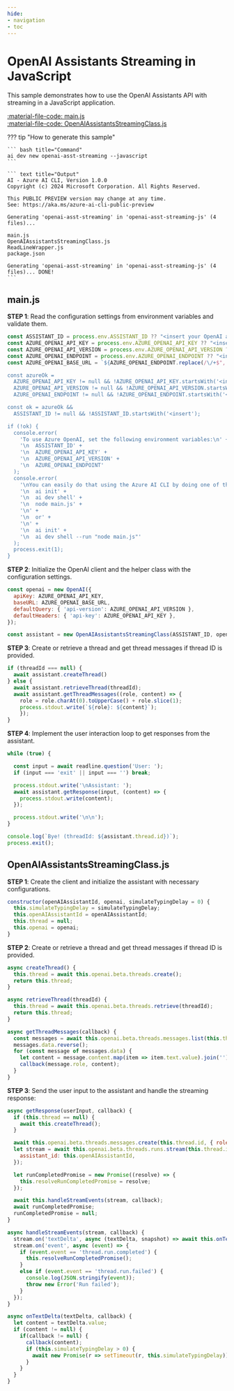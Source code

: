 ```yaml
---
hide:
- navigation
- toc
---
```

# OpenAI Assistants Streaming in JavaScript

This sample demonstrates how to use the OpenAI Assistants API with streaming in a JavaScript application.

[:material-file-code: main.js](https://raw.githubusercontent.com/robch/book-of-ai/main/docs/samples/openai-asst-streaming-js/main.js)  
[:material-file-code: OpenAIAssistantsStreamingClass.js](https://raw.githubusercontent.com/robch/book-of-ai/main/docs/samples/openai-asst-streaming-js/OpenAIAssistantsStreamingClass.js)  

??? tip "How to generate this sample"

    ``` bash title="Command"
    ai dev new openai-asst-streaming --javascript
    ```

    ``` text title="Output"
    AI - Azure AI CLI, Version 1.0.0
    Copyright (c) 2024 Microsoft Corporation. All Rights Reserved.

    This PUBLIC PREVIEW version may change at any time.
    See: https://aka.ms/azure-ai-cli-public-preview

    Generating 'openai-asst-streaming' in 'openai-asst-streaming-js' (4 files)...

    main.js
    OpenAIAssistantsStreamingClass.js
    ReadLineWrapper.js
    package.json

    Generating 'openai-asst-streaming' in 'openai-asst-streaming-js' (4 files)... DONE!
    ```


## main.js

**STEP 1**: Read the configuration settings from environment variables and validate them.

```javascript title="main.js"
const ASSISTANT_ID = process.env.ASSISTANT_ID ?? "<insert your OpenAI assistant ID here>";
const AZURE_OPENAI_API_KEY = process.env.AZURE_OPENAI_API_KEY ?? "<insert your Azure OpenAI API key here>";
const AZURE_OPENAI_API_VERSION = process.env.AZURE_OPENAI_API_VERSION ?? "<insert your Azure OpenAI API version here>";
const AZURE_OPENAI_ENDPOINT = process.env.AZURE_OPENAI_ENDPOINT ?? "<insert your Azure OpenAI endpoint here>";
const AZURE_OPENAI_BASE_URL = `${AZURE_OPENAI_ENDPOINT.replace(/\/+$", '')}/openai`;

const azureOk = 
  AZURE_OPENAI_API_KEY != null && !AZURE_OPENAI_API_KEY.startsWith('<insert') &&
  AZURE_OPENAI_API_VERSION != null && !AZURE_OPENAI_API_VERSION.startsWith('<insert') &&
  AZURE_OPENAI_ENDPOINT != null && !AZURE_OPENAI_ENDPOINT.startsWith('<insert');

const ok = azureOk &&
  ASSISTANT_ID != null && !ASSISTANT_ID.startsWith('<insert');

if (!ok) {
  console.error(
    'To use Azure OpenAI, set the following environment variables:\n' +
    '\n  ASSISTANT_ID' +
    '\n  AZURE_OPENAI_API_KEY' +
    '\n  AZURE_OPENAI_API_VERSION' +
    '\n  AZURE_OPENAI_ENDPOINT'
  );
  console.error(
    '\nYou can easily do that using the Azure AI CLI by doing one of the following:\n' +
    '\n  ai init' +
    '\n  ai dev shell' +
    '\n  node main.js' +
    '\n' +
    '\n  or' +
    '\n' +
    '\n  ai init' +
    '\n  ai dev shell --run "node main.js"'
  );
  process.exit(1);
}
```

**STEP 2**: Initialize the OpenAI client and the helper class with the configuration settings.

```javascript title="main.js"
const openai = new OpenAI({
  apiKey: AZURE_OPENAI_API_KEY,
  baseURL: AZURE_OPENAI_BASE_URL,
  defaultQuery: { 'api-version': AZURE_OPENAI_API_VERSION },
  defaultHeaders: { 'api-key': AZURE_OPENAI_API_KEY },
});

const assistant = new OpenAIAssistantsStreamingClass(ASSISTANT_ID, openai);
```

**STEP 3**: Create or retrieve a thread and get thread messages if thread ID is provided.

```javascript title="main.js"
if (threadId === null) {
  await assistant.createThread()
} else {
  await assistant.retrieveThread(threadId);
  await assistant.getThreadMessages((role, content) => {
    role = role.charAt(0).toUpperCase() + role.slice(1);
    process.stdout.write(`${role}: ${content}`);
    });
}
```

**STEP 4**: Implement the user interaction loop to get responses from the assistant.

```javascript title="main.js"
while (true) {

  const input = await readline.question('User: ');
  if (input === 'exit' || input === '') break;

  process.stdout.write('\nAssistant: ');
  await assistant.getResponse(input, (content) => {
    process.stdout.write(content);
  });

  process.stdout.write('\n\n');
}

console.log(`Bye! (threadId: ${assistant.thread.id})`);
process.exit();
```

## OpenAIAssistantsStreamingClass.js

**STEP 1**: Create the client and initialize the assistant with necessary configurations.

```javascript title="OpenAIAssistantsStreamingClass.js"
constructor(openAIAssistantId, openai, simulateTypingDelay = 0) {
  this.simulateTypingDelay = simulateTypingDelay;
  this.openAIAssistantId = openAIAssistantId;
  this.thread = null;
  this.openai = openai;
}
```

**STEP 2**: Create or retrieve a thread and get thread messages if thread ID is provided.

```javascript title="OpenAIAssistantsStreamingClass.js"
async createThread() {
  this.thread = await this.openai.beta.threads.create();
  return this.thread;
}

async retrieveThread(threadId) {
  this.thread = await this.openai.beta.threads.retrieve(threadId);
  return this.thread;
}

async getThreadMessages(callback) {
  const messages = await this.openai.beta.threads.messages.list(this.thread.id);
  messages.data.reverse();
  for (const message of messages.data) {
    let content = message.content.map(item => item.text.value).join('') + '\n\n';
    callback(message.role, content);
  }
}
```

**STEP 3**: Send the user input to the assistant and handle the streaming response:

```javascript title="OpenAIAssistantsStreamingClass.js"
async getResponse(userInput, callback) {
  if (this.thread == null) {
    await this.createThread();
  }

  await this.openai.beta.threads.messages.create(this.thread.id, { role: "user", content: userInput });
  let stream = await this.openai.beta.threads.runs.stream(this.thread.id, {
    assistant_id: this.openAIAssistantId,
  });

  let runCompletedPromise = new Promise((resolve) => {
    this.resolveRunCompletedPromise = resolve;
  });

  await this.handleStreamEvents(stream, callback);
  await runCompletedPromise;
  runCompletedPromise = null;
}

async handleStreamEvents(stream, callback) {
  stream.on('textDelta', async (textDelta, snapshot) => await this.onTextDelta(textDelta, callback));
  stream.on('event', async (event) => {
    if (event.event == 'thread.run.completed') {
      this.resolveRunCompletedPromise();
    }
    else if (event.event == 'thread.run.failed') {
      console.log(JSON.stringify(event));
      throw new Error('Run failed');
    }
  });
}

async onTextDelta(textDelta, callback) {
  let content = textDelta.value;
  if (content != null) {
    if(callback != null) {
      callback(content);
      if (this.simulateTypingDelay > 0) {
        await new Promise(r => setTimeout(r, this.simulateTypingDelay));
      }
    }
  }
}
```